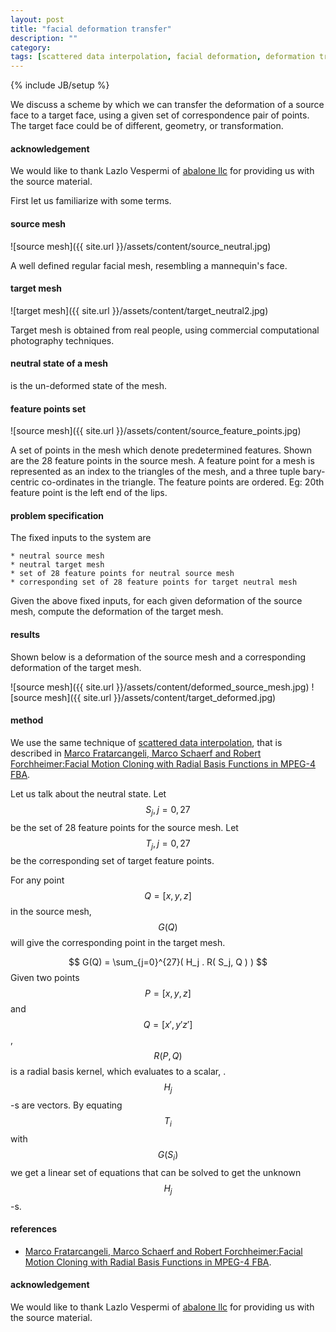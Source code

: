 ```yaml
---
layout: post
title: "facial deformation transfer"
description: ""
category: 
tags: [scattered data interpolation, facial deformation, deformation transfer, facial animation, radial basis funcions]
---
```

{% include JB/setup %}

We discuss a scheme by which we can transfer the deformation of a source face
to a target face, using a given set of correspondence pair of points.
The target face could be of different, geometry, or transformation.




#### acknowledgement

We would like to thank Lazlo Vespermi of [abalone llc](http://www.abalonellc.com/) for providing us with the source material.

First let us familiarize with some terms.

#### source mesh
![source mesh]({{ site.url }}/assets/content/source_neutral.jpg)

A well defined regular facial mesh, resembling a mannequin's face.

#### target mesh

![target mesh]({{ site.url }}/assets/content/target_neutral2.jpg)

Target mesh is obtained from real people, using commercial computational photography techniques.

#### neutral state of a mesh

is the un-deformed state of the mesh.

#### feature points set

![source mesh]({{ site.url }}/assets/content/source_feature_points.jpg)

A set of points in the mesh which denote predetermined features.
Shown are the 28 feature points in the source mesh.
A feature point for a mesh is represented as an index to the triangles of the mesh,
and a three tuple bary-centric co-ordinates in the triangle.
The feature points are ordered. Eg: 20th feature point is the left end of the lips.

#### problem specification

The fixed inputs to the system are

	* neutral source mesh
	* neutral target mesh
	* set of 28 feature points for neutral source mesh
	* corresponding set of 28 feature points for target neutral mesh


Given the above fixed inputs, for each given deformation of the source mesh, compute the deformation of the target mesh.

#### results

Shown below is a deformation of the source mesh and a corresponding deformation of the target mesh.

![source mesh]({{ site.url }}/assets/content/deformed_source_mesh.jpg)
![source mesh]({{ site.url }}/assets/content/target_deformed.jpg)

#### method

We use the same technique of [scattered data interpolation](https://www.google.com/#q=scattered+data+interpolation),
that is described in
[Marco Fratarcangeli, Marco Schaerf and Robert Forchheimer:Facial Motion Cloning with Radial Basis Functions in MPEG-4 FBA](http://www.fratarcangeli.net/pubs/fratarcangeli_gmod07.pdf).




Let us talk about the neutral state.
Let $$S_j, j=0, 27$$ be the set of 28 feature points for the source mesh.
Let $$T_j, j=0, 27$$ be the corresponding set of target feature points.

For any point $$Q= [ x, y, z]$$ in the source mesh, $$G(Q)$$ will give the corresponding point in the target mesh.



$$
G(Q) = \sum_{j=0}^{27}( H_j . R( S_j, Q ) )
$$
Given two points $$P = [x,y,z]$$ and $$Q = [x',y'z']$$,
$$R(P, Q)$$ is a radial basis kernel, which evaluates to a scalar, .
$$H_j$$-s are vectors.
By equating $$T_i$$ with $$G(S_i)$$ we get a linear set of equations that can be solved to get the unknown $$H_j$$-s.


#### references

*  [Marco Fratarcangeli, Marco Schaerf and Robert Forchheimer:Facial Motion Cloning with Radial Basis Functions in MPEG-4 FBA](http://www.fratarcangeli.net/pubs/fratarcangeli_gmod07.pdf).


#### acknowledgement

We would like to thank Lazlo Vespermi of [abalone llc](http://www.abalonellc.com/) for providing us with the source material.